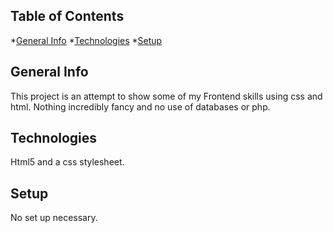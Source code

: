 ## Table of Contents
*[General Info](#General-info)
*[Technologies](#Technologies)
*[Setup](#Setup)

## General Info

This project is an attempt to show some of my Frontend skills using css and html. Nothing incredibly fancy and no use of databases or php. 


## Technologies

Html5 and a css stylesheet.

## Setup

No set up necessary. 

